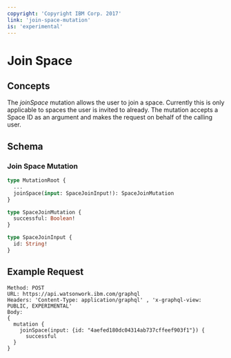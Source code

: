 ```yaml
---
copyright: 'Copyright IBM Corp. 2017'
link: 'join-space-mutation'
is: 'experimental'
---
```


# Join Space

## Concepts

The _joinSpace_ mutation allows the user to join a space. Currently this is only applicable to spaces the user is invited to already. The mutation accepts a Space ID as an argument and makes the request on behalf of the calling user.

## Schema

### Join Space Mutation



```graphql
type MutationRoot {
  ...
  joinSpace(input: SpaceJoinInput!): SpaceJoinMutation
}

type SpaceJoinMutation {
  successful: Boolean!
}

type SpaceJoinInput {
  id: String!
}
```

## Example Request

~~~~
Method: POST
URL: https://api.watsonwork.ibm.com/graphql
Headers: 'Content-Type: application/graphql' , 'x-graphql-view: PUBLIC, EXPERIMENTAL'
Body:
{
  mutation {
    joinSpace(input: {id: "4aefed180dc04314ab737cffeef903f1"}) {
      successful
  }
}
~~~~


